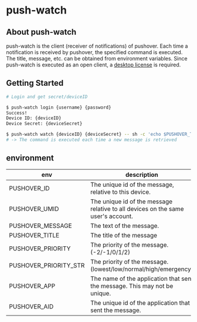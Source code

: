 # push-watch

## About push-watch

push-watch is the client (receiver of notifications) of pushover.
Each time a notification is received by pushover, the specified command is executed. The title, message, etc. can be obtained from environment variables.
Since push-watch is executed as an open client, a [desktop license](https://pushover.net/clients/desktop) is required.

## Getting Started

```bash
# Login and get secret/deviceID

$ push-watch login {username} {password}
Success!
Device ID: {deviceID}
Device Secret: {deviceSecret}

$ push-watch watch {deviceID} {deviceSecret} -- sh -c 'echo $PUSHOVER_TITLE\\n$PUSHOVER_MESSAGE'
# -> The command is executed each time a new message is retrieved
```

## environment

| env                   | description                                                                      |
| --------------------- | -------------------------------------------------------------------------------- |
| PUSHOVER_ID           | The unique id of the message, relative to this device.                           |
| PUSHOVER_UMID         | The unique id of the message relative to all devices on the same user's account. |
| PUSHOVER_MESSAGE      | The text of the message.                                                         |
| PUSHOVER_TITLE        | The title of the message                                                         |
| PUSHOVER_PRIORITY     | The priority of the message.(-2/-1/0/1/2)                                        |
| PUSHOVER_PRIORITY_STR | The priority of the message. (lowest/low/normal/high/emergency)                  |
| PUSHOVER_APP          | The name of the application that sent the message. This may not be unique.       |
| PUSHOVER_AID          | The unique id of the application that sent the message.                          |
